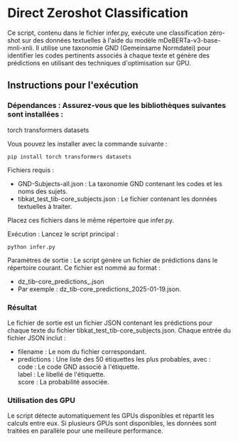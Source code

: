 # Direct Zeroshot Classification
Ce script, contenu dans le fichier infer.py, exécute une classification zéro-shot sur des données textuelles à l'aide du modèle mDeBERTa-v3-base-mnli-xnli. Il utilise une taxonomie GND (Gemeinsame Normdatei) pour identifier les codes pertinents associés à chaque texte et génère des prédictions en utilisant des techniques d'optimisation sur GPU.

## Instructions pour l'exécution
### Dépendances : Assurez-vous que les bibliothèques suivantes sont installées :

torch
transformers
datasets  

Vous pouvez les installer avec la commande suivante :  

```pip install torch transformers datasets```  

Fichiers requis :  

- GND-Subjects-all.json : La taxonomie GND contenant les codes et les noms des sujets.
- tibkat_test_tib-core_subjects.json : Le fichier contenant les données textuelles à traiter.  

Placez ces fichiers dans le même répertoire que infer.py.  

Exécution : Lancez le script principal :  

`python infer.py`  

Paramètres de sortie : Le script génère un fichier de prédictions dans le répertoire courant. Ce fichier est nommé au format :

- dz_tib-core_predictions_<date>.json  
- Par exemple : dz_tib-core_predictions_2025-01-19.json.  

### Résultat  
Le fichier de sortie est un fichier JSON contenant les prédictions pour chaque texte du fichier tibkat_test_tib-core_subjects.json. Chaque entrée du fichier JSON inclut :

- filename : Le nom du fichier correspondant.  
- predictions : Une liste des 50 étiquettes les plus probables, avec :  
    code : Le code GND associé à l'étiquette.  
    label : Le libellé de l'étiquette.  
    score : La probabilité associée.  

### Utilisation des GPU  
Le script détecte automatiquement les GPUs disponibles et répartit les calculs entre eux. Si plusieurs GPUs sont disponibles, les données sont traitées en parallèle pour une meilleure performance.